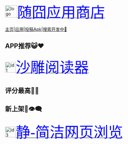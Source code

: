 <a href="https://apps.suibbs.online"><p><img loading="aaa" src="https://apps.suibbs.online/pic/extreme.png" alt="logo" width="40" height="40" /><font face="微软雅黑" size="7.5" color="blue">随囧应用商店</font></p></a>

<a href="/#">主页</a>|<a href="/appstore">应用</a>|<a href="/nets">投稿Apk</a>|<a href="/jquery/">搜索开发中🌝</a>

## APP推荐😺❤️

<a href="/apps/1"><img src="https://node.u900.pp01.suijiong.top/image/apps/id1/687474703a2f2f696d6167652e636f6f6c61706b2e636f6d2f61706b5f6c6f676f2f323032302f313131352f31362f69636f6e2d3237393031352d6f5f31656e356876396e6837326c6c6570666b7231646562316f746a31762d7569642d3332353134373040333733783337332e706e67.png
" alt="id1" width="35" height="35"><font face="微软雅黑" size="7.5" color="blue">沙雕阅读器</font></a>

## 评分最高🤤🌟


## 新上架🛂👁️‍🗨️

<a href="/apps/3"><img src="https://node.u900.pp01.suijiong.top/image/apps/id3/retouch_20210423121049.png" alt="id3" width="35" height="35"><font face="微软雅黑" size="7.5" color="blue">静-简洁网页浏览</font></a>
